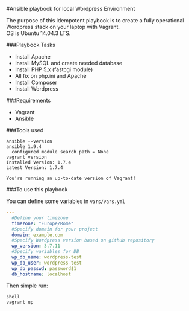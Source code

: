#Ansible playbook for local Wordpress Environment

The purpose of this idempotent playbook is to create a fully operational
Wordpress stack on your laptop with Vagrant.  
OS is Ubuntu 14.04.3 LTS.

###Playbook Tasks

 - Install Apache
 - Install MySQL and create needed database
 - Install PHP 5.x (fastcgi module)
 - All fix on php.ini and Apache  
 - Install Composer
 - Install Wordpress

###Requirements

 - Vagrant
 - Ansible

###Tools used

```sheel
ansible --version
ansible 1.9.4
  configured module search path = None
vagrant version
Installed Version: 1.7.4
Latest Version: 1.7.4

You're running an up-to-date version of Vagrant!
```

###To use this playbook

You can define some variables in `vars/vars.yml`

```yaml
---
  #Define your timezone
  timezone: "Europe/Rome"
  #Specify domain for your project
  domain: example.com
  #Specify Wordpress version based on github repository
  wp_version: 3.7.11
  #Specify variables for DB
  wp_db_name: wordpress-test
  wp_db_user: wordpress-test
  wp_db_passwd: password$1
  db_hostname: localhost
```

Then simple run:

```
shell
vagrant up
```
